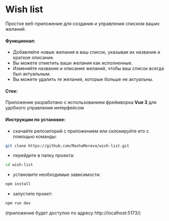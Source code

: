 # Wish list

Простое веб-приложение для создания и управления списком ваших желаний.

#### Функционал:

- Добавляйте новые желания в ваш список, указывая их название и краткое описание.
- Вы можете отметить ваши желания как исполненные.
- Изменяйте название и описание желаний, чтобы ваш список всегда был актуальным.
- Вы можете удалить те желания, которые больше не актуальны.

#### Стек:

Приложение разработано с использованием фреймворка **Vue 3** для удобного управления интерфейсом

#### Инструкции по установке:

- cкачайте репозиторий с приложением или склонируйте его с помощью команды:

```sh
git clone https://github.com/MashaMoreva/wish-list.git
```

- перейдите в папку проекта:

```sh
cd wish-list
```

- установите необходимые зависимости:

```sh
npm install
```

- запустите проект:

```sh
npm run dev
```

(приложение будет доступно по адресу http://localhost:5173/)

<!-- #### Ссылка на проект
* [посмотреть на Netlify]() -->
